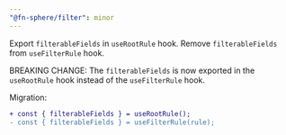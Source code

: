 ```yaml
---
"@fn-sphere/filter": minor
---
```


Export `filterableFields` in `useRootRule` hook.
Remove `filterableFields` from `useFilterRule` hook.

BREAKING CHANGE: The `filterableFields` is now exported in the `useRootRule` hook instead of the `useFilterRule` hook.

Migration:

```diff
+ const { filterableFields } = useRootRule();
- const { filterableFields } = useFilterRule(rule);
```
